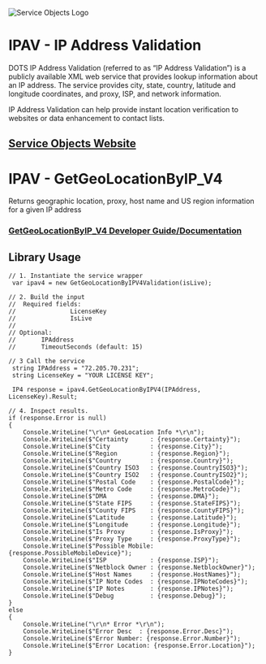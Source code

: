 ﻿![Service Objects Logo](https://www.serviceobjects.com/wp-content/uploads/2021/05/SO-Logo-with-TM.gif "Service Objects Logo")

# IPAV - IP Address Validation

DOTS IP Address Validation (referred to as “IP Address Validation”) is a publicly available XML web service that provides lookup information about an IP address. The service provides city, state, country, latitude and longitude coordinates, and proxy, ISP, and network information.

IP Address Validation can help provide instant location verification to websites or data enhancement to contact lists.

## [Service Objects Website](https://serviceobjects.com)

# IPAV - GetGeoLocationByIP_V4

Returns geographic location, proxy, host name and US region information for a given IP address

### [GetGeoLocationByIP_V4 Developer Guide/Documentation](https://www.serviceobjects.com/docs/dots-ip-address-validation/ipav-operations/ipav-getgeolocationbyip_v4-recommended-operation/)

## Library Usage

```
// 1. Instantiate the service wrapper
 var ipav4 = new GetGeoLocationByIPV4Validation(isLive);

// 2. Build the input
//  Required fields:
//               LicenseKey
//               IsLive
// 
// Optional:
//       IPAddress
//       TimeoutSeconds (default: 15)

// 3 Call the service
 string IPAddress = "72.205.70.231";
 string LicenseKey = "YOUR LICENSE KEY";

 IP4 response = ipav4.GetGeoLocationByIPV4(IPAddress, LicenseKey).Result;

// 4. Inspect results.
if (response.Error is null)
{
    Console.WriteLine("\r\n* GeoLocation Info *\r\n");
    Console.WriteLine($"Certainty      : {response.Certainty}");
    Console.WriteLine($"City           : {response.City}");
    Console.WriteLine($"Region         : {response.Region}");
    Console.WriteLine($"Country        : {response.Country}");
    Console.WriteLine($"Country ISO3   : {response.CountryISO3}");
    Console.WriteLine($"Country ISO2   : {response.CountryISO2}");
    Console.WriteLine($"Postal Code    : {response.PostalCode}");
    Console.WriteLine($"Metro Code     : {response.MetroCode}");
    Console.WriteLine($"DMA            : {response.DMA}");
    Console.WriteLine($"State FIPS     : {response.StateFIPS}");
    Console.WriteLine($"County FIPS    : {response.CountyFIPS}");
    Console.WriteLine($"Latitude       : {response.Latitude}");
    Console.WriteLine($"Longitude      : {response.Longitude}");
    Console.WriteLine($"Is Proxy       : {response.IsProxy}");
    Console.WriteLine($"Proxy Type     : {response.ProxyType}");
    Console.WriteLine($"Possible Mobile: {response.PossibleMobileDevice}");
    Console.WriteLine($"ISP            : {response.ISP}");
    Console.WriteLine($"Netblock Owner : {response.NetblockOwner}");
    Console.WriteLine($"Host Names     : {response.HostNames}");
    Console.WriteLine($"IP Note Codes  : {response.IPNoteCodes}");
    Console.WriteLine($"IP Notes       : {response.IPNotes}");
    Console.WriteLine($"Debug          : {response.Debug}");
}
else
{
    Console.WriteLine("\r\n* Error *\r\n");
    Console.WriteLine($"Error Desc  : {response.Error.Desc}");
    Console.WriteLine($"Error Number: {response.Error.Number}");
    Console.WriteLine($"Error Location: {response.Error.Location}");
}
```

